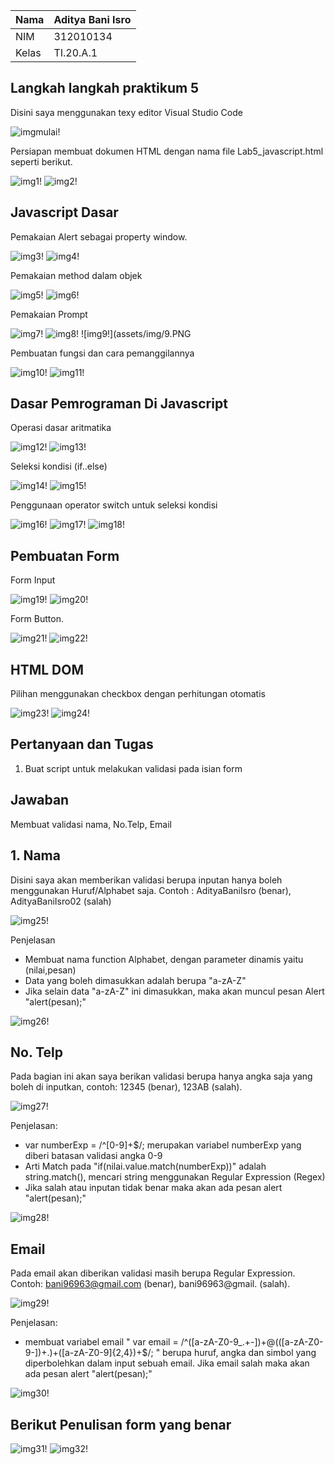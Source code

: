 | Nama      | Aditya Bani Isro |
| ----------- | ----------- |
| NIM     | 312010134       |
| Kelas   | TI.20.A.1        |

## Langkah langkah praktikum 5
Disini saya menggunakan texy editor Visual Studio Code

![imgmulai!](assets/img/mulai.PNG)

Persiapan membuat dokumen HTML dengan nama file Lab5_javascript.html seperti berikut.

![img1!](assets/img/1.PNG)
![img2!](assets/img/2.PNG)

## Javascript Dasar
Pemakaian Alert sebagai property window.

![img3!](assets/img/3.PNG)
![img4!](assets/img/4.PNG)

Pemakaian method dalam objek

![img5!](assets/img/5.PNG)
![img6!](assets/img/6.PNG)

Pemakaian Prompt

![img7!](assets/img/7.PNG)
![img8!](assets/img/8.PNG)
![img9!](assets/img/9.PNG

Pembuatan fungsi dan cara pemanggilannya

![img10!](assets/img/10.PNG)
![img11!](assets/img/11.PNG)

## Dasar Pemrograman Di Javascript
Operasi dasar aritmatika

![img12!](assets/img/12.PNG)
![img13!](assets/img/13.PNG)

Seleksi kondisi (if..else)

![img14!](assets/img/14.PNG)
![img15!](assets/img/15.PNG)

Penggunaan operator switch untuk seleksi kondisi

![img16!](assets/img/16.PNG)
![img17!](assets/img/17.PNG)
![img18!](assets/img/18.PNG)

## Pembuatan Form
Form Input

![img19!](assets/img/19.PNG)
![img20!](assets/img/20.PNG)

Form Button.

![img21!](assets/img/21.PNG)
![img22!](assets/img/22.PNG)

## HTML DOM
Pilihan menggunakan checkbox dengan perhitungan otomatis

![img23!](assets/img/23.PNG)
![img24!](assets/img/24.PNG)

## Pertanyaan dan Tugas
1. Buat script untuk melakukan validasi pada isian form

## Jawaban
Membuat validasi nama, No.Telp, Email

## 1. Nama
Disini saya akan memberikan validasi berupa inputan hanya boleh menggunakan Huruf/Alphabet saja. Contoh : AdityaBaniIsro (benar), AdityaBaniIsro02 (salah)

![img25!](assets/img/25.PNG)

Penjelasan
- Membuat nama function Alphabet, dengan parameter dinamis yaitu (nilai,pesan)
- Data yang boleh dimasukkan adalah berupa "a-zA-Z"
- Jika selain data "a-zA-Z" ini dimasukkan, maka akan muncul pesan Alert "alert(pesan);"

![img26!](assets/img/26.PNG)

## No. Telp
Pada bagian ini akan saya berikan validasi berupa hanya angka saja yang boleh di inputkan, contoh: 12345 (benar), 123AB (salah).

![img27!](assets/img/27.PNG)

Penjelasan:

- var numberExp = /^[0-9]+$/; merupakan variabel numberExp yang diberi batasan validasi angka 0-9
- Arti Match pada "if(nilai.value.match(numberExp))" adalah string.match(), mencari string menggunakan Regular Expression (Regex)
- Jika salah atau inputan tidak benar maka akan ada pesan alert "alert(pesan);"

![img28!](assets/img/28.PNG)

## Email
Pada email akan diberikan validasi masih berupa Regular Expression. Contoh: bani96963@gmail.com (benar), bani96963@gmail. (salah).

![img29!](assets/img/29.PNG)

Penjelasan:

- membuat variabel email " var email = /^([a-zA-Z0-9_.+-])+@(([a-zA-Z0-9-])+.)+([a-zA-Z0-9]{2,4})+$/; " berupa huruf, angka dan simbol yang diperbolehkan dalam input sebuah email. Jika email salah maka akan ada pesan alert "alert(pesan);"

![img30!](assets/img/30.PNG)

## Berikut Penulisan form yang benar

![img31!](assets/img/31.PNG)
![img32!](assets/img/32.PNG)